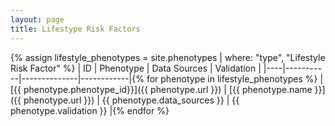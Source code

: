 ```yaml
---
layout: page
title: Lifestype Risk Factors
---
```


{% assign lifestyle_phenotypes = site.phenotypes | where: "type", "Lifestyle Risk Factor" %}
| ID | Phenotype | Data Sources | Validation |
|----|-----------|--------------|------------|{% for phenotype in lifestyle_phenotypes %}
| [{{ phenotype.phenotype_id}}]({{ phenotype.url }}) | [{{ phenotype.name }}]({{ phenotype.url }}) | {{ phenotype.data_sources }} | {{ phenotype.validation }} |{% endfor %}
